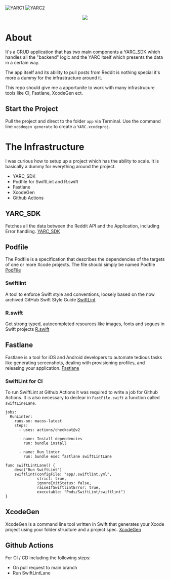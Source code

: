 ![YARC1](https://github.com/Tokko55v2/YARC/blob/main/Assets/screen1.png) ![YARC2](https://github.com/Tokko55v2/YARC/blob/main/Assets/screen2.png)

<p align="center">
  <a href="https://github.com/Tokko55v2/YARC/blob/main/LICENSE">
    <img src="https://img.shields.io/github/license/Tokko55v2/YARC"/>
  </a>
</p>

# About

It's a CRUD application that has two main components a YARC_SDK which handles all the "backend" logic and the YARC itself which presents the data in a certain way.

The app itself and its ability to pull posts from Reddit is nothing special it's more a dummy for the infrastructure around it. 

This repo should give me a apportunite to work with many infrastrucure tools like CI, Fastlane, XcodeGen ect.

## Start the Project
Pull the project and direct to the folder `app` via Terminal.
Use the command line `xcodegen generate` to create a `YARC.xcodeproj`.

# The Infrastructure

I was curious how to setup up a project which has the ability to scale.  It is basically a dummy for everything around the project.

* YARC_SDK
* Podfile for SwiftLint and R.swift
* Fastlane
* XcodeGen
* Github Actions

## YARC_SDK
Fetches all the data between the Reddit API and the Application, including Error handling.
[YARC_SDK](https://github.com/Tokko55v2/YARC_SDK)

## Podfile
The Podfile is a specification that describes the dependencies of the targets of one or more Xcode projects. The file should simply be named Podfile [PodFile](https://guides.cocoapods.org/using/the-podfile.html)
### Swiftlint
A tool to enforce Swift style and conventions, loosely based on the now archived GitHub Swift Style Guide [SwiftLint](https://github.com/realm/SwiftLint)
### R.swift
Get strong typed, autocompleted resources like images, fonts and segues in Swift projects [R.swift](https://github.com/mac-cain13/R.swift)

## Fastlane
Fastlane is a tool for iOS and Android developers to automate tedious tasks like generating screenshots, dealing with provisioning profiles, and releasing your application. [Fastlane](https://github.com/fastlane/fastlane)
### SwiftLint for CI
To run SwiftLint at Github Actions it was required to write a job for Github Actions. 
It is also necessary to declear in `FastFile.swift` a function called `swiftLineLane`.
```
jobs:
  RunLinter:
    runs-on: macos-latest
    steps:
      - uses: actions/checkout@v2
      
      - name: Install dependencies
        run: bundle install

      - name: Run linter
        run: bundle exec fastlane swiftLintLane
```

```
func swiftLintLane() {
    desc("Run SwiftLint")
    swiftlint(configFile: "app/.swiftlint.yml",
              strict: true,
              ignoreExitStatus: false,
              raiseIfSwiftlintError: true,
              executable: "Pods/SwiftLint/swiftlint")
}
```
## XcodeGen
XcodeGen is a command line tool written in Swift that generates your Xcode project using your folder structure and a project spec. [XcodeGen](https://github.com/yonaskolb/XcodeGen)

## Github Actions
For CI / CD including the following steps: 
* On pull request to main branch
* Run SwiftLintLane
